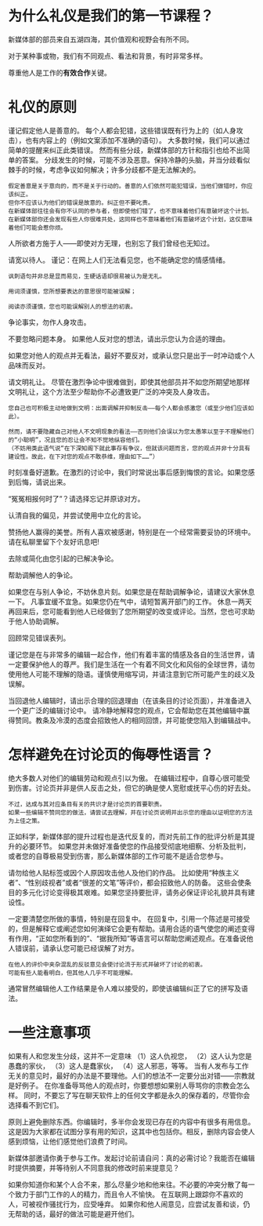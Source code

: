 # 为什么礼仪是我们的第一节课程？
新媒体部的部员来自五湖四海，其价值观和视野会有所不同。

对于某种事或物，我们有不同观点、看法和背景，有时非常多样。

尊重他人是工作的**有效合作**关键。

# 礼仪的原则
谨记假定他人是善意的。
    每个人都会犯错，这些错误既有行为上的（如人身攻击），也有内容上的（例如文案添加不准确的语句）。
    大多数时候，我们可以通过简单的提醒来纠正此类错误。
    然而有些分歧，新媒体部的方针和指引也给不出简单的答案。
    分歧发生的时候，可能不涉及恶意。保持冷静的头脑，并当分歧看似棘手的时候，考虑争议如何解决；许多分歧都不是无法解决的。

    假定善意是关于意向的，而不是关于行动的。善意的人们依然可能犯错误，当他们做错时，你应该纠正。
    但你不应该认为他们的错误是故意的。纠正但不要叱责。
    在新媒体部往往会有你不认同的参与者，但即使他们错了，也不意味着他们有意破坏这个计划。
    在新媒体部你还会发现有些人你很难共处，这同样也不意味着他们有意破坏这个计划，这仅意味着他们可能会惹你烦。

人所欲者方施于人——即使对方无理，也别忘了我们曾经也无知过。

请宽以待人。
    谨记：在网上人们无法看见您，也不能确定您的情感情绪。

    讽刺语句并非总是显而易见，生硬话语却很易被认为是无礼。

    用词须谨慎，您所想要表达的意思很可能被误解；

    阅读亦须谨慎，您也可能误解别人的想法的初衷。

争论事实，勿作人身攻击。

不要忽略问题本身。
    如果他人反对您的想法，请出示您认为合适的理由。

如果您对他人的观点并无看法，最好不要反对，或承认您只是出于一时冲动或个人品味而反对。

请文明礼让。
    尽管在激烈争论中很难做到，即使其他部员并不如您所期望地那样文明礼让，这个方法至少帮助你不必遭致更广泛的冲突及人身攻击。

    您自己也可积极主动地做到文明：出面调解并抑制反击——每个人都会感激您（或至少他们应该如此）。

    然而，请不要隐藏自己对他人不文明现象的看法——否则他们会误以为您太愚笨以至于不理解他们的“小聪明”，况且您的忍让会不知不觉地纵容他们。
    （不妨用类此语气说“在下深知阁下就此事存有争议，但就该问题而言，您的观点并非十分具有建设性。故此，在下对您的观点不敢恭维，理由如下……”）

时刻准备好道歉。在激烈的讨论中，我们时常说出事后感到悔恨的言论。如果您感到后悔，请说出来。

“冤冤相报何时了”？请选择忘记并原谅对方。

认清自我的偏见，并尝试使用中立化的言论。

赞扬他人赢得的美誉。所有人喜欢被感谢，特别是在一个经常需要妥协的环境中。请在私聊里留下个友好讯息吧!

去除或简化由您引起的已解决争论。

帮助调解他人的争论。

如果您在与别人争论，不妨休息片刻。如果您是在帮助调解争论，请建议大家休息一下。
    凡事宜缓不宜急。如果您仍在气中，请短暂离开部门的工作。
    休息一两天再回来后，您可能看到他人已经做到了您所期望的改变或评论。当然，您也可求助于他人协助调解。


回顾常见错误表列。

谨记您是在与非常多的编辑一起合作，他们有着丰富的情感及各自的生活世界，请一定要保护他人的尊严。我们是生活在一个有着不同文化和风俗的全球世界，请勿使用他人可能不理解的隐语。谨慎使用缩写词，并请注意到它所可能产生的歧义及误解。

当回退他人编辑时，请出示合理的回退理由（在该条目的讨论页面），并准备进入一个更广泛的编辑讨论中。
    请冷静地解释您的观点，它会帮助您在其他编辑中赢得赞同。教条及冷漠的态度会招致他人的相同回馈，并可能使您陷入到编辑战中。

# 怎样避免在讨论页的侮辱性语言？
绝大多数人对他们的编辑劳动和观点引以为傲。
    在编辑过程中，自尊心很可能受到伤害。讨论页并非是供人反击之处，但它的确是使人宽慰或抚平心伤的好去处。

    不过，达成与其对应条目有关的共识才是讨论页的首要职责。
    如果一些编辑不赞同您的做法，请尝试去理解，并在讨论页说明并出示您的理由以证明您的方法为上佳之策。

正如科学，新媒体部的提升过程也是迭代反复的，而对先前工作的批评分析是其提升的必要环节。
如果您并未做好准备使您的作品接受彻底地细察、分析及批判，或者您的自尊极易受到伤害，那么新媒体部的工作可能不是适合您参与。

请勿给他人贴标签或因个人原因攻击他人及他们的作品。
    比如使用“种族主义者”、“性别歧视者”或者“很差的文笔”等评价，都会招致他人的防备。
    这些会使条目的多元化讨论变得极其艰难。如果您坚持要批评，请务必保证评论礼貌并具有建设性。

一定要清楚您所做的事情，特别是在回复中。
    在回复中，引用一个陈述是可接受的，但是解释它或阐述您如何演绎它会更有帮助。请用合适的语气使您的阐述变得有作用，“正如您所看到的”、“据我所知”等语言可以帮助您阐述观点。在准备说他人错误前，请承认您可能已经误解了对方。

    在他人的评价中夹杂混乱的反驳意见会使讨论流于形式并破坏了讨论的初衷。
    可能有些人能看明白，但其他人几乎不可能理解。

通常冒然编辑他人工作结果是令人难以接受的，即使该编辑纠正了它的拼写及语法。

# 一些注意事项
如果有人和您发生分歧，这并不一定意味
    （1）这人仇视您，
    （2）这人认为您是愚蠢的家伙，
    （3）这人是蠢家伙，
    （4）这人邪恶，等等。
当有人发布与工作无关的意见时，最好的办法是不要理他。人们的想法不一定要分出对错——宗教就是好例子。
    在你准备辱骂他人的观点时，你要想想如果别人辱骂你的宗教会怎么样。
    同时，不要忘了写在聊天软件上的任何文字都是永久的保存着的，尽管你会选择看不到它们。

原则上避免删除东西。你编辑时，多半你会发现已存在的内容中有很多有用信息。这是因为大家都在试图分享有用的知识，这其中也包括你。相反，删除内容会使人感到烦恼，让他们感觉他们浪费了时间。

新媒体部邀请你勇于参与工作。发起讨论前请自问：真的必需讨论？我能否在编辑时提供摘要，并等待别人不同意我的修改时前来提意见？

如果你知道你和某个人合不来，那么尽量少地和他来往。不必要的冲突分散了每一个致力于部门工作的人的精力，而且令人不愉快。
    在互联网上跟踪你不喜欢的人，可被视作骚扰行为，应受唾弃。
    如果你和他人闹意见，应尝试友善和谈，仍无帮助的话，最好的做法可能是避开他们。